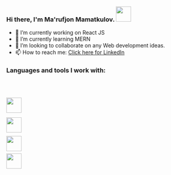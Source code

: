 ### Hi there, I'm Ma'rufjon Mamatkulov. <img src="https://media2.giphy.com/media/gM5qFksULw54NMWyry/giphy.gif?cid=ecf05e475qt2xtir5a47uk98zqmgd1bpepypmbxfvugi1vrm&rid=giphy.gif&ct=s" width="40px" margin-bottom="0">
- 🔭 I’m currently working on React JS
- 🌱 I’m currently learning MERN
- 👯 I’m looking to collaborate on any Web development ideas.
- 📫 How to reach me: <a href="https://www.linkedin.com/in/ma-rufjon-mamatkulov-a57ba717b/">Click here for LinkedIn<a/>
  <br>
### Languages and tools I work with:
  <br>
  
  <code> <img src="https://cdn-icons-png.flaticon.com/128/5968/5968267.png" width="40px"><code/>
  <code> <img src="https://cdn-icons-png.flaticon.com/128/331/331383.png" width="40px"><code/>
  <code> <img src="https://cdn-icons-png.flaticon.com/128/5968/5968292.png" width="40px"><code/>
  <code> <img src="https://cdn-icons-png.flaticon.com/128/875/875209.png" width="40px"><code/>
    

